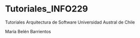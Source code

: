 # Tutoriales_INFO229
Tutoriales Arquitectura de Software
Universidad Austral de Chile

María Belén Barrientos
